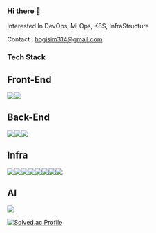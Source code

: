 ### Hi there 👋
Interested In DevOps, MLOps, K8S, InfraStructure

Contact : hogisim314@gmail.com

### Tech Stack
## Front-End
<img src="https://img.shields.io/badge/React-61DAFB?style=for-the-badge&logo=React&logoColor=white"><img src="https://img.shields.io/badge/TailwindCSS-06B6D4?style=for-the-badge&logo=TailwindCSS&logoColor=white">
## Back-End 
<img src="https://img.shields.io/badge/NestJS-E0234E?style=for-the-badge&logo=NestJS&logoColor=white"><img src="https://img.shields.io/badge/Spring%20Boot-6DB33F?style=for-the-badge&logo=Spring%20Boot&logoColor=white"><img src="https://img.shields.io/badge/FastAPI-009688?style=for-the-badge&logo=FastAPI&logoColor=white">
## Infra
<img src="https://img.shields.io/badge/linux-FCC624?style=for-the-badge&logo=linux&logoColor=white"><img src="https://img.shields.io/badge/Kubernetes-326CE5?style=for-the-badge&logo=Kubernetes&logoColor=white"><img src="https://img.shields.io/badge/Docker-2496ED?style=for-the-badge&logo=Docker&logoColor=white"><img src="https://img.shields.io/badge/Skaffold-2AA2D6?style=for-the-badge&logo=Skaffold&logoColor=white"><img src="https://img.shields.io/badge/Grafana-F46800?style=for-the-badge&logo=grafana&logoColor=white"><img src="https://img.shields.io/badge/kafka-231F20?style=for-the-badge&logo=apache%20kafka&logoColor=white"><img src="https://img.shields.io/badge/elastic-005571?style=for-the-badge&logo=elastic&logoColor=white"><img src="https://img.shields.io/badge/loki-005571?style=for-the-badge&logo=loki&logoColor=yellow">
## AI
<img src="https://img.shields.io/badge/Ray-028CF0?style=for-the-badge&logo=Ray&logoColor=white">

[![Solved.ac Profile](http://mazassumnida.wtf/api/v2/generate_badge?boj=hogisim314)](https://solved.ac/hogisim314/)
